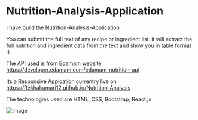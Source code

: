 # Nutrition-Analysis-Application
I have build the Nutrition-Analysis-Application 

You can submit the full text of any recipe or ingredient list. it will extract the full nutrition and ingredient data from the text and show you in table format :)

The API used is from Edamam website https://developer.edamam.com/edamam-nutrition-api

Its a Responsive Appication currentry live on  https://Rekhakumari12.github.io/Nutrition-Analysis

The technologies used are HTML, CSS, Bootstrap, React.js 

![image](https://user-images.githubusercontent.com/60341606/117962437-d8b3be00-b33c-11eb-9cad-e3743e08d76a.png)



